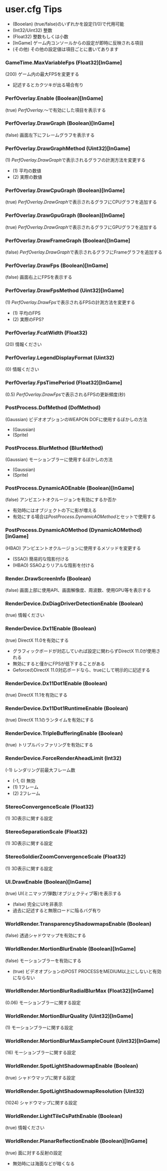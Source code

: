 user.cfg Tips
==================

 - (Booelan) (true/false)のいずれかを設定(1/0)で代用可能 
 - (Int32/Uint32) 整数
 - (Float32) 整数もしくは小数
 - [InGame] ゲーム内コンソールからの設定が即時に反映される項目
 - (その他) その他の設定値は項目ごとに書いてあります

### GameTime.MaxVariableFps (Float32)[InGame]
(200) ゲーム内の最大FPSを変更する

 - 記述するとカクツキが出る場合有り

### PerfOverlay.Enable (Boolean)[InGame]
(true) *PerfOverlay.*～で有効にした項目を表示する

### PerfOverlay.DrawGraph (Boolean)[InGame]
(false) 画面左下にフレームグラフを表示する

### PerfOverlay.DrawGraphMethod (Uint32)[InGame]
(1) *PerfOverlay.DrawGraph*で表示されるグラフの計測方法を変更する

 - (1) 平均の数値
 - (2) 実際の数値

### PerfOverlay.DrawCpuGraph (Boolean)[InGame]
(true) *PerfOverlay.DrawGraph*で表示されるグラフにCPUグラフを追加する

### PerfOverlay.DrawGpuGraph (Boolean)[InGame]
(true) *PerfOverlay.DrawGraph*で表示されるグラフにGPUグラフを追加する

### PerfOverlay.DrawFrameGraph (Boolean)[InGame]
(false) *PerfOverlay.DrawGraph*で表示されるグラフにFrameグラフを追加する

### PerfOverlay.DrawFps (Boolean)[InGame]
(false) 画面右上にFPSを表示する

### PerfOverlay.DrawFpsMethod (Uint32)[InGame]
(1) *PerfOverlay.DrawFps*で表示されるFPSの計測方法を変更する

 - (1) 平均のFPS
 - (2) 実際のFPS?

### PerfOverlay.FcatWidth (Float32)
(20) 情報ください

### PerfOverlay.LegendDisplayFormat (Uint32)
(0) 情報ください

### PerfOverlay.FpsTimePeriod (Float32)[InGame]
(0.5) *PerfOverlay.DrawFps*で表示されるFPSの更新頻度(秒)

### PostProcess.DofMethod (DofMethod)
(Gaussian) ビデオオプションのWEAPON DOFに使用するぼかしの方法

 - (Gaussian)
 - (Sprite)

### PostProcess.BlurMethod (BlurMethod)
(Gaussian) モーションブラーに使用するぼかしの方法

 - (Gaussian)
 - (Sprite)

### PostProcess.DynamicAOEnable (Boolean)[InGame]
(false) アンビエントオクルージョンを有効にするか否か

 - 有効時にはオブジェクトの下に影が増える
 - 有効にする場合は*PostProcess.DynamicAOMethod*とセットで使用する

### PostProcess.DynamicAOMethod (DynamicAOMethod)[InGame]
(HBAO) アンビエントオクルージョンに使用するメソッドを変更する

 - (SSAO) 簡易的な陰影付ける
 - (HBAO) SSAOよりリアルな陰影を付ける

### Render.DrawScreenInfo (Boolean)
(false) 画面上部に使用API、画面解像度、周波数、使用GPU等を表示する

### RenderDevice.DxDiagDriverDetectionEnable (Boolean)
(true) 情報ください

### RenderDevice.Dx11Enable (Boolean)
(true) DirectX 11.0を有効にする

 - グラフィックボードが対応していれば設定に関わらずDirectX 11.0が使用される
 - 無効にすると僅かにFPSが低下することがある
 - GeforceのDirectX 11.0対応ボードなら、trueにして明示的に記述する

### RenderDevice.Dx11Dot1Enable (Boolean)
(true) DirectX 11.1を有効にする

### RenderDevice.Dx11Dot1RuntimeEnable (Boolean)
(true) DirectX 11.1のランタイムを有効にする

### RenderDevice.TripleBufferingEnable (Boolean)
(true) トリプルバッファリングを有効にする

### RenderDevice.ForceRenderAheadLimit (Int32)
(-1) レンダリング前最大フレーム数

 - (-1, 0) 無効
 - (1) 1フレーム
 - (2) 2フレーム


### StereoConvergenceScale (Float32)
(1) 3D表示に関する設定

### StereoSeparationScale (Float32)
(1) 3D表示に関する設定

### StereoSoldierZoomConvergenceScale (Float32)
(1) 3D表示に関する設定

### UI.DrawEnable (Boolean)[InGame]
(true) UI(ミニマップ/弾数/オブジェクティブ等)を表示する

 - (false) 完全にUIを非表示
 - 過去に記述すると無限ロードに陥るバグ有り

### WorldRender.TransparencyShadowmapsEnable (Boolean)
(false) 透過シャドウマップを有効にする

### WorldRender.MortionBlurEnable (Boolean)[InGame]
(false) モーションブラーを有効にする

 - (true) ビデオオプションのPOST PROCESSをMEDIUM以上にしないと有効にならない

### WorldRender.MortionBlurRadialBlurMax (Float32)[InGame]
(0.06) モーションブラーに関する設定

### WorldRender.MortionBlurQuality (Uint32)[InGame]
(1) モーションブラーに関する設定

### WorldRender.MortionBlurMaxSampleCount (Uint32)[InGame]
(16) モーションブラーに関する設定

### WorldRender.SpotLightShadowmapEnable (Boolean)
(true) シャドウマップに関する設定

### WorldRender.SpotLightShadowmapResolution (Uint32)
(1024) シャドウマップに関する設定

### WorldRender.LightTileCsPathEnable (Boolean)
(true) 情報ください

### WorldRender.PlanarReflectionEnable (Boolean)[InGame]
(true) 面に対する反射の設定
 - 無効時には海面などが暗くなる
